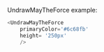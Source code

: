 UndrawMayTheForce example:
```js 
<UndrawMayTheForce
    primaryColor='#6c68fb'
    height= '250px'
    />
```